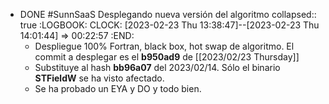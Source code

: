 - DONE #SunnSaaS Desplegando nueva versión del algoritmo
  collapsed:: true
  :LOGBOOK:
  CLOCK: [2023-02-23 Thu 13:38:47]--[2023-02-23 Thu 14:01:44] =>  00:22:57
  :END:
  - Despliegue 100% Fortran, black box, hot swap de algoritmo. El commit a desplegar es el **b950ad9** de [[2023/02/23 Thursday]]
  - Substituye al hash **bb96a07** del 2023/02/14. Sólo el binario **STFieldW** se ha visto afectado.
  - Se ha probado un EYA y DO y todo bien.